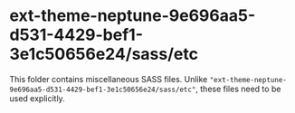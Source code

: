 # ext-theme-neptune-9e696aa5-d531-4429-bef1-3e1c50656e24/sass/etc

This folder contains miscellaneous SASS files. Unlike `"ext-theme-neptune-9e696aa5-d531-4429-bef1-3e1c50656e24/sass/etc"`, these files
need to be used explicitly.
